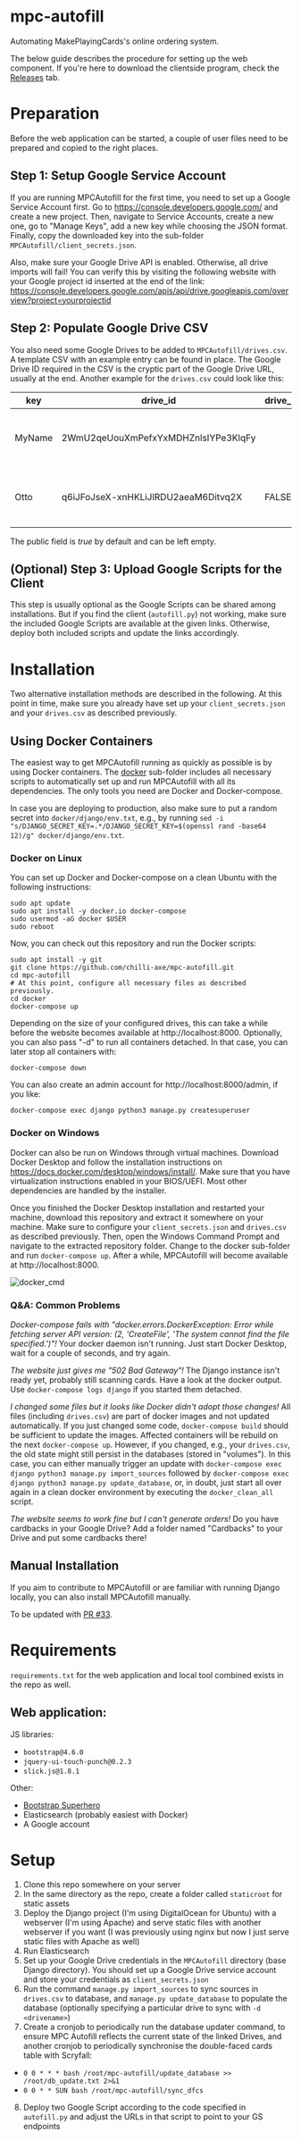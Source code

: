 # mpc-autofill

Automating MakePlayingCards's online ordering system.

The below guide describes the procedure for setting up the web component. If you're here to download the clientside program, check the [Releases](releases/) tab.

# Preparation

Before the web application can be started, a couple of user files need to be prepared and copied to the right places.

## Step 1: Setup Google Service Account

If you are running MPCAutofill for the first time, you need to set up a Google Service Account first. Go to https://console.developers.google.com/ and create a new project. Then, navigate to Service Accounts, create a new one, go to "Manage Keys", add a new key while choosing the JSON format. Finally, copy the downloaded key into the sub-folder `MPCAutofill/client_secrets.json`.

Also, make sure your Google Drive API is enabled. Otherwise, all drive imports will fail! You can verify this by visiting the following website with your Google project id inserted at the end of the link: https://console.developers.google.com/apis/api/drive.googleapis.com/overview?project=yourprojectid

## Step 2: Populate Google Drive CSV

You also need some Google Drives to be added to `MPCAutofill/drives.csv`. A template CSV with an example entry can be found in place. The Google Drive ID required in the CSV is the cryptic part of the Google Drive URL, usually at the end. Another example for the `drives.csv` could look like this:

| key    | drive_id                            | drive_public | description                            |
| ------ | ----------------------------------- | ------------ | -------------------------------------- |
| MyName | 2WmU2qeUouXmPefxYxMDHZnlsIYPe3KlqFy |              | "My own upside-down japanese proxies"  |
| Otto   | q6iJFoJseX-xnHKLiJlRDU2aeaM6Ditvq2X | FALSE        | "Otto's future-sight swamp collection" |

The public field is _true_ by default and can be left empty.

## (Optional) Step 3: Upload Google Scripts for the Client

This step is usually optional as the Google Scripts can be shared among installations. But if you find the client (`autofill.py`) not working, make sure the included Google Scripts are available at the given links. Otherwise, deploy both included scripts and update the links accordingly.

# Installation

Two alternative installation methods are described in the following. At this point in time, make sure you already have set up your `client_secrets.json` and your `drives.csv` as described previously.

## Using Docker Containers

The easiest way to get MPCAutofill running as quickly as possible is by using Docker containers. The [docker](docker/) sub-folder includes all necessary scripts to automatically set up and run MPCAutofill with all its dependencies. The only tools you need are Docker and Docker-compose.

In case you are deploying to production, also make sure to put a random secret into `docker/django/env.txt`, e.g., by running `sed -i "s/DJANGO_SECRET_KEY=.*/DJANGO_SECRET_KEY=$(openssl rand -base64 12)/g" docker/django/env.txt`.

### Docker on Linux

You can set up Docker and Docker-compose on a clean Ubuntu with the following instructions:

    sudo apt update
    sudo apt install -y docker.io docker-compose
    sudo usermod -aG docker $USER
    sudo reboot

Now, you can check out this repository and run the Docker scripts:

    sudo apt install -y git
    git clone https://github.com/chilli-axe/mpc-autofill.git
    cd mpc-autofill
    # At this point, configure all necessary files as described previously.
    cd docker
    docker-compose up

Depending on the size of your configured drives, this can take a while before the website becomes available at http://localhost:8000. Optionally, you can also pass "-d" to run all containers detached. In that case, you can later stop all containers with:

    docker-compose down

You can also create an admin account for http://localhost:8000/admin, if you like:

    docker-compose exec django python3 manage.py createsuperuser

### Docker on Windows

Docker can also be run on Windows through virtual machines. Download Docker Desktop and follow the installation instructions on https://docs.docker.com/desktop/windows/install/. Make sure that you have virtualization instructions enabled in your BIOS/UEFI. Most other dependencies are handled by the installer.

Once you finished the Docker Desktop installation and restarted your machine, download this repository and extract it somewhere on your machine. Make sure to configure your `client_secrets.json` and `drives.csv` as described previously. Then, open the Windows Command Prompt and navigate to the extracted repository folder. Change to the docker sub-folder and run `docker-compose up`. After a while, MPCAutofill will become available at http://localhost:8000.

![docker_cmd](https://user-images.githubusercontent.com/5053254/134817708-bb556248-e974-42e1-a92b-ce9b0325c763.png)

### Q&A: Common Problems

_Docker-compose fails with "docker.errors.DockerException: Error while fetching server API version: (2, 'CreateFile', 'The system cannot find the file specified.')"!_ Your docker daemon isn't running. Just start Docker Desktop, wait for a couple of seconds, and try again.

_The website just gives me "502 Bad Gateway"!_ The Django instance isn't ready yet, probably still scanning cards. Have a look at the docker output. Use `docker-compose logs django` if you started them detached.

_I changed some files but it looks like Docker didn't adopt those changes!_ All files (including `drives.csv`) are part of docker images and not updated automatically. If you just changed some code, `docker-compose build` should be sufficient to update the images. Affected containers will be rebuild on the next `docker-compose up`. However, if you changed, e.g., your `drives.csv`, the old state might still persist in the databases (stored in "volumes"). In this case, you can either manually trigger an update with `docker-compose exec django python3 manage.py import_sources` followed by `docker-compose exec django python3 manage.py update_database`, or, in doubt, just start all over again in a clean docker environment by executing the `docker_clean_all` script.

_The website seems to work fine but I can't generate orders!_ Do you have cardbacks in your Google Drive? Add a folder named "Cardbacks" to your Drive and put some cardbacks there!

## Manual Installation

If you aim to contribute to MPCAutofill or are familiar with running Django locally, you can also install MPCAutofill manually.

To be updated with [PR #33](pull/33).

# Requirements
`requirements.txt` for the web application and local tool combined exists in the repo as well.

## Web application:
JS libraries:
* `bootstrap@4.6.0`
* `jquery-ui-touch-punch@0.2.3`
* `slick.js@1.8.1`

Other:
* [Bootstrap Superhero](https://bootswatch.com/superhero/)
* Elasticsearch (probably easiest with Docker)
* A Google account

# Setup
1. Clone this repo somewhere on your server
2. In the same directory as the repo, create a folder called `staticroot` for static assets
3. Deploy the Django project (I'm using DigitalOcean for Ubuntu) with a webserver (I'm using Apache) and serve static files with another webserver if you want (I was previously using nginx but now I just serve static files with Apache as well)
4. Run Elasticsearch
5. Set up your Google Drive credentials in the `MPCAutofill` directory (base Django directory). You should set up a Google Drive service account and store your credentials as `client_secrets.json`
6. Run the command `manage.py import_sources` to sync sources in `drives.csv` to database, and `manage.py update_database` to populate the database (optionally specifying a particular drive to sync with `-d <drivename>`)
7. Create a cronjob to periodically run the database updater command, to ensure MPC Autofill reflects the current state of the linked Drives, and another cronjob to periodically synchronise the double-faced cards table with Scryfall:
* `0 0 * * * bash /root/mpc-autofill/update_database >> /root/db_update.txt 2>&1`
* `0 0 * * SUN bash /root/mpc-autofill/sync_dfcs`
8. Deploy two Google Script according to the code specified in `autofill.py` and adjust the URLs in that script to point to your GS endpoints
